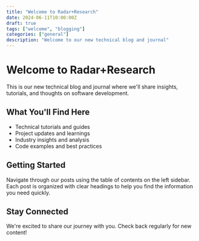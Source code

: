 ```yaml
---
title: "Welcome to Radar+Research"
date: 2024-06-11T10:00:00Z
draft: true
tags: ["welcome", "blogging"]
categories: ["general"]
description: "Welcome to our new technical blog and journal"
---
```


# Welcome to Radar+Research

This is our new technical blog and journal where we'll share insights, tutorials, and thoughts on software development.

## What You'll Find Here

- Technical tutorials and guides
- Project updates and learnings
- Industry insights and analysis
- Code examples and best practices

## Getting Started

Navigate through our posts using the table of contents on the left sidebar. Each post is organized with clear headings to help you find the information you need quickly.

## Stay Connected

We're excited to share our journey with you. Check back regularly for new content!
